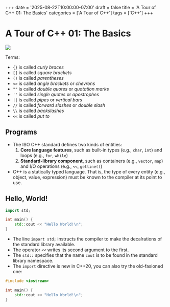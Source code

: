 +++
date = '2025-08-22T10:00:00-07:00'
draft = false
title = 'A Tour of C++ 01: The Basics'
categories = ['A Tour of C++']
tags = ['C++']
+++

# A Tour of C++ 01: The Basics

![](/images/IMG_7844.jpeg)

Terms:

- `{}` is called *curly braces*
- `[]` is called *square brackets*
- `()` is called *parentheses*
- `<>` is called *angle brackets* or *chevrons*
- `""` is called *double quotes* or *quotation marks*
- `''` is called *single quotes* or *apostrophes*
- `||` is called *pipes* or *vertical bars*
- `//` is called *forward slashes* or *double slash*
- `\\` is called *backslashes*
- `<<` is called *put to*

## Programs

- The ISO C++ standard defines two kinds of entities:
    1. **Core language features**, such as built-in types (e.g., `char`, `int`) and loops (e.g., `for`, `while`)
    2. **Standard-library component**, such as containers (e.g., `vector`, `map`) and I/O operations (e.g., `<<`, `getline()`)
- C++ is a statically typed language. That is, the type of every entity (e.g., object, value, expression) must be known to the compiler at its point to use.

## Hello, World!

```cpp
import std;

int main() {
    std::cout << "Hello World!\n";
}
```

- The line `import std;` instructs the compiler to make the decalrations of the standard library available.
- The operator `<<` writes its second argument to the first.
- The `std::` specifies that the name `cout` is to be found in the standard library namespace.
- The `import` directive is new in C++20, you can also try the old-fasioned one:

```cpp
#include <iostream>

int main() {
    std::cout << "Hello World!\n";
}
```
